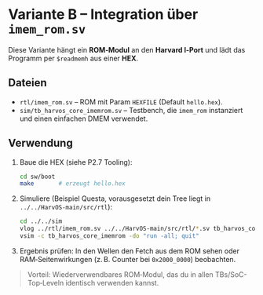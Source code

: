 # Variante B – Integration über `imem_rom.sv`

Diese Variante hängt ein **ROM‐Modul** an den **Harvard I‑Port** und lädt das Programm per `$readmemh` aus einer **HEX**.

## Dateien
- `rtl/imem_rom.sv` – ROM mit Param `HEXFILE` (Default `hello.hex`).
- `sim/tb_harvos_core_imemrom.sv` – Testbench, die `imem_rom` instanziert und einen einfachen DMEM verwendet.

## Verwendung
1. Baue die HEX (siehe P2.7 Tooling):
   ```bash
   cd sw/boot
   make       # erzeugt hello.hex
   ```
2. Simuliere (Beispiel Questa, vorausgesetzt dein Tree liegt in `../../HarvOS-main/src/rtl`):
   ```bash
   cd ../../sim
   vlog ../rtl/imem_rom.sv ../../HarvOS-main/src/rtl/*.sv tb_harvos_core_imemrom.sv
   vsim -c tb_harvos_core_imemrom -do "run -all; quit"
   ```
3. Ergebnis prüfen: In den Wellen den Fetch aus dem ROM sehen oder RAM‐Seitenwirkungen (z. B. Counter bei `0x2000_0000`) beobachten.

> Vorteil: Wiederverwendbares ROM‐Modul, das du in allen TBs/SoC-Top‐Leveln identisch verwenden kannst.
